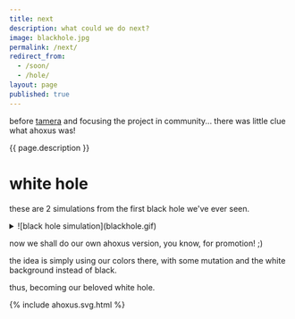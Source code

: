 ```yaml
---
title: next
description: what could we do next?
image: blackhole.jpg
permalink: /next/
redirect_from:
  - /soon/
  - /hole/
layout: page
published: true
---
```


before [tamera](/tamera) and focusing the project in community... there was little clue what ahoxus was!

{{ page.description }}

# white hole

these are 2 simulations from the first black hole we've ever seen.

<details>
  <summary markdown="span">![black hole simulation](blackhole.gif)</summary>
  
  this one in YouTube is much cooler, though... and probably even more precise!

  {% include youtube.html id='KikdPbX7z8Q' ratio='56.25%' %}
</details>

now we shall do our own ahoxus version, you know, for promotion! ;)

the idea is simply using our colors there, with some mutation and the white background instead of black.

thus, becoming our beloved white hole.

{% include ahoxus.svg.html %}
